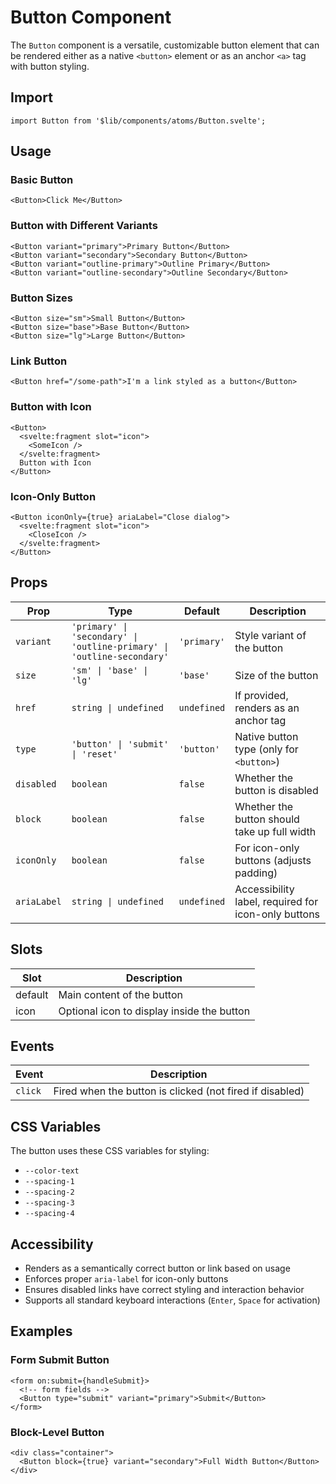 # Button Component

The `Button` component is a versatile, customizable button element that can be rendered either as a native `<button>` element or as an anchor `<a>` tag with button styling.

## Import

```svelte
import Button from '$lib/components/atoms/Button.svelte';
```

## Usage

### Basic Button

```svelte
<Button>Click Me</Button>
```

### Button with Different Variants

```svelte
<Button variant="primary">Primary Button</Button>
<Button variant="secondary">Secondary Button</Button>
<Button variant="outline-primary">Outline Primary</Button>
<Button variant="outline-secondary">Outline Secondary</Button>
```

### Button Sizes

```svelte
<Button size="sm">Small Button</Button>
<Button size="base">Base Button</Button>
<Button size="lg">Large Button</Button>
```

### Link Button

```svelte
<Button href="/some-path">I'm a link styled as a button</Button>
```

### Button with Icon

```svelte
<Button>
  <svelte:fragment slot="icon">
    <SomeIcon />
  </svelte:fragment>
  Button with Icon
</Button>
```

### Icon-Only Button

```svelte
<Button iconOnly={true} ariaLabel="Close dialog">
  <svelte:fragment slot="icon">
    <CloseIcon />
  </svelte:fragment>
</Button>
```

## Props

| Prop | Type | Default | Description |
|------|------|---------|-------------|
| `variant` | `'primary' \| 'secondary' \| 'outline-primary' \| 'outline-secondary'` | `'primary'` | Style variant of the button |
| `size` | `'sm' \| 'base' \| 'lg'` | `'base'` | Size of the button |
| `href` | `string \| undefined` | `undefined` | If provided, renders as an anchor tag |
| `type` | `'button' \| 'submit' \| 'reset'` | `'button'` | Native button type (only for `<button>`) |
| `disabled` | `boolean` | `false` | Whether the button is disabled |
| `block` | `boolean` | `false` | Whether the button should take up full width |
| `iconOnly` | `boolean` | `false` | For icon-only buttons (adjusts padding) |
| `ariaLabel` | `string \| undefined` | `undefined` | Accessibility label, required for icon-only buttons |

## Slots

| Slot | Description |
|------|-------------|
| default | Main content of the button |
| icon | Optional icon to display inside the button |

## Events

| Event | Description |
|-------|-------------|
| `click` | Fired when the button is clicked (not fired if disabled) |

## CSS Variables

The button uses these CSS variables for styling:

- `--color-text`
- `--spacing-1`
- `--spacing-2`
- `--spacing-3`
- `--spacing-4`

## Accessibility

- Renders as a semantically correct button or link based on usage
- Enforces proper `aria-label` for icon-only buttons
- Ensures disabled links have correct styling and interaction behavior
- Supports all standard keyboard interactions (`Enter`, `Space` for activation)

## Examples

### Form Submit Button

```svelte
<form on:submit={handleSubmit}>
  <!-- form fields -->
  <Button type="submit" variant="primary">Submit</Button>
</form>
```

### Block-Level Button

```svelte
<div class="container">
  <Button block={true} variant="secondary">Full Width Button</Button>
</div>
```